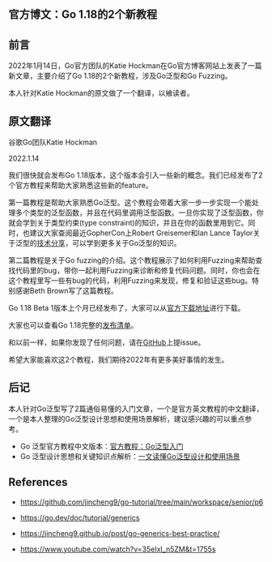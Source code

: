 ## 官方博文：Go 1.18的2个新教程

## 前言

2022年1月14日，Go官方团队的Katie Hockman在Go官方博客网站上发表了一篇新文章，主要介绍了Go 1.18的2个新教程，涉及Go泛型和Go Fuzzing。

本人针对Katie Hockman的原文做了一个翻译，以飨读者。



## 原文翻译

谷歌Go团队Katie Hockman

2022.1.14

我们很快就会发布Go 1.18版本，这个版本会引入一些新的概念。我们已经发布了2个官方教程来帮助大家熟悉这些新的feature。

第一篇教程是帮助大家熟悉Go泛型。这个教程会带着大家一步一步实现一个能处理多个类型的泛型函数，并且在代码里调用泛型函数。一旦你实现了泛型函数，你就会学到关于类型约束(type constraint)的知识，并且在你的函数里用到它。同时，也建议大家查阅最近GopherCon上Robert Greisemer和Ian Lance Taylor关于泛型的[技术分享](https://www.youtube.com/watch?v=35eIxI_n5ZM&t=1755s)，可以学到更多关于Go泛型的知识。

第二篇教程是关于Go fuzzing的介绍。这个教程展示了如何利用Fuzzing来帮助查找代码里的bug，带你一起利用Fuzzing来诊断和修复代码问题。同时，你也会在这个教程里写一些有bug的代码，利用Fuzzing来发现，修复和验证这些bug。特别感谢Beth Brown写了这篇教程。

Go 1.18 Beta 1版本上个月已经发布了，大家可以从[官方下载地址](https://go.dev/dl/#go1.18beta1)进行下载。

大家也可以查看Go 1.18完整的[发布清单](https://tip.golang.org/doc/go1.18)。

和以前一样，如果你发现了任何问题，请在[GitHub](https://github.com/golang/go/issues/new/choose)上提issue。

希望大家能喜欢这2个教程，我们期待2022年有更多美好事情的发生。



## 后记

本人针对Go泛型写了2篇通俗易懂的入门文章，一个是官方英文教程的中文翻译，一个是本人整理的Go泛型设计思想和使用场景解析，建议感兴趣的可以重点参考。

* Go 泛型官方教程中文版本：[官方教程：Go泛型入门](https://mp.weixin.qq.com/s?__biz=Mzg2MTcwNjc1Mg==&mid=2247483720&idx=1&sn=57ec4877dfd364a59deacf1e74a4fb66&chksm=ce124e27f965c731432dcc89d1e0563cf84baaef482eaa068a91bee61f10cf85b433923b83b4&token=802267677&lang=zh_CN#rd)
* Go 泛型设计思想和关键知识点解析：[一文读懂Go泛型设计和使用场景](https://mp.weixin.qq.com/s?__biz=Mzg2MTcwNjc1Mg==&mid=2247483731&idx=1&sn=b2258b28e2f3c16b065a5a1b22c15b0d&chksm=ce124e3cf965c72a6a22e0ed15deda8238567407bbd7157a79753fc8b605727ab2153009493c&token=802267677&lang=zh_CN#rd)



## References

* https://github.com/jincheng9/go-tutorial/tree/main/workspace/senior/p6

* https://go.dev/doc/tutorial/generics
* https://jincheng9.github.io/post/go-generics-best-practice/

* https://www.youtube.com/watch?v=35eIxI_n5ZM&t=1755s











